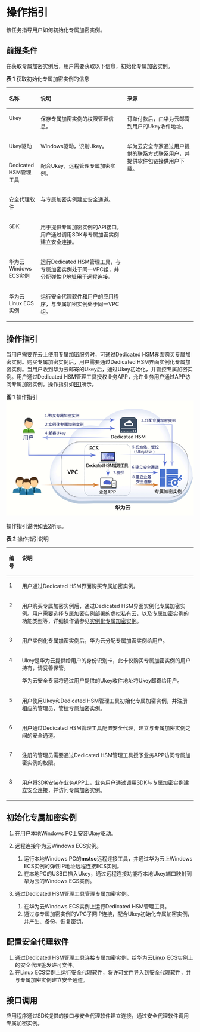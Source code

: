 # 操作指引<a name="dew_01_0079"></a>

该任务指导用户如何初始化专属加密实例。

## 前提条件<a name="section17366939174717"></a>

在获取专属加密实例后，用户需要获取以下信息，初始化专属加密实例。

**表 1**  获取初始化专属加密实例的信息

<a name="table1524684072613"></a>
<table><thead align="left"><tr id="row024774062610"><th class="cellrowborder" valign="top" width="16.981698169816983%" id="mcps1.2.4.1.1"><p id="p32471404269"><a name="p32471404269"></a><a name="p32471404269"></a>名称</p>
</th>
<th class="cellrowborder" valign="top" width="46.11461146114612%" id="mcps1.2.4.1.2"><p id="p132471240192619"><a name="p132471240192619"></a><a name="p132471240192619"></a>说明</p>
</th>
<th class="cellrowborder" valign="top" width="36.9036903690369%" id="mcps1.2.4.1.3"><p id="p1624794052614"><a name="p1624794052614"></a><a name="p1624794052614"></a>来源</p>
</th>
</tr>
</thead>
<tbody><tr id="row15247184010263"><td class="cellrowborder" valign="top" width="16.981698169816983%" headers="mcps1.2.4.1.1 "><p id="p724764019262"><a name="p724764019262"></a><a name="p724764019262"></a>Ukey</p>
</td>
<td class="cellrowborder" valign="top" width="46.11461146114612%" headers="mcps1.2.4.1.2 "><p id="p2024764072618"><a name="p2024764072618"></a><a name="p2024764072618"></a>保存专属加密实例的权限管理信息。</p>
</td>
<td class="cellrowborder" valign="top" width="36.9036903690369%" headers="mcps1.2.4.1.3 "><p id="p11764359123015"><a name="p11764359123015"></a><a name="p11764359123015"></a>订单付款后，由华为云邮寄到用户的Ukey收件地址。</p>
</td>
</tr>
<tr id="row12247114002613"><td class="cellrowborder" valign="top" width="16.981698169816983%" headers="mcps1.2.4.1.1 "><p id="p10247184013268"><a name="p10247184013268"></a><a name="p10247184013268"></a>Ukey驱动</p>
</td>
<td class="cellrowborder" valign="top" width="46.11461146114612%" headers="mcps1.2.4.1.2 "><p id="p14247184012265"><a name="p14247184012265"></a><a name="p14247184012265"></a>Windows驱动，识别Ukey。</p>
</td>
<td class="cellrowborder" rowspan="6" valign="top" width="36.9036903690369%" headers="mcps1.2.4.1.3 "><p id="p7211858171011"><a name="p7211858171011"></a><a name="p7211858171011"></a>华为云安全专家通过用户提供的联系方式联系用户，并提供软件包链接供用户下载。</p>
</td>
</tr>
<tr id="row16247104052610"><td class="cellrowborder" valign="top" headers="mcps1.2.4.1.1 "><p id="p14249140122616"><a name="p14249140122616"></a><a name="p14249140122616"></a>Dedicated HSM管理工具</p>
</td>
<td class="cellrowborder" valign="top" headers="mcps1.2.4.1.2 "><p id="p724994013267"><a name="p724994013267"></a><a name="p724994013267"></a>配合Ukey，远程管理专属加密实例。</p>
</td>
</tr>
<tr id="row192496408266"><td class="cellrowborder" valign="top" headers="mcps1.2.4.1.1 "><p id="p72491640152613"><a name="p72491640152613"></a><a name="p72491640152613"></a>安全代理软件</p>
</td>
<td class="cellrowborder" valign="top" headers="mcps1.2.4.1.2 "><p id="p62492408268"><a name="p62492408268"></a><a name="p62492408268"></a>与专属加密实例建立安全通道。</p>
</td>
</tr>
<tr id="row14249154014264"><td class="cellrowborder" valign="top" headers="mcps1.2.4.1.1 "><p id="p1024994012618"><a name="p1024994012618"></a><a name="p1024994012618"></a>SDK</p>
</td>
<td class="cellrowborder" valign="top" headers="mcps1.2.4.1.2 "><p id="p6249640192618"><a name="p6249640192618"></a><a name="p6249640192618"></a>用于提供专属加密实例的API接口，用户通过调用SDK与专属加密实例建立安全连接。</p>
</td>
</tr>
<tr id="row75571314736"><td class="cellrowborder" valign="top" headers="mcps1.2.4.1.1 "><p id="p955711412316"><a name="p955711412316"></a><a name="p955711412316"></a>华为云Windows ECS实例</p>
</td>
<td class="cellrowborder" valign="top" headers="mcps1.2.4.1.2 "><p id="p125576141319"><a name="p125576141319"></a><a name="p125576141319"></a>运行Dedicated&nbsp;HSM管理工具，与专属加密实例处于同一VPC组，并分配弹性IP地址用于远程连接。</p>
</td>
</tr>
<tr id="row12249154015267"><td class="cellrowborder" valign="top" headers="mcps1.2.4.1.1 "><p id="p11249340132615"><a name="p11249340132615"></a><a name="p11249340132615"></a>华为云Linux ECS实例</p>
</td>
<td class="cellrowborder" valign="top" headers="mcps1.2.4.1.2 "><p id="p1124934062612"><a name="p1124934062612"></a><a name="p1124934062612"></a>运行安全代理软件和用户的应用程序，与专属加密实例处于同一VPC组。</p>
</td>
</tr>
</tbody>
</table>

## 操作指引<a name="section1971120354816"></a>

当用户需要在云上使用专属加密服务时，可通过Dedicated HSM界面购买专属加密实例。购买专属加密实例后，用户需要通过Dedicated HSM界面实例化专属加密实例。当用户收到华为云邮寄的Ukey后，通过Ukey初始化，并管控专属加密实例。用户通过Dedicated HSM管理工具授权业务APP，允许业务用户通过APP访问专属加密实例。操作指引如[图1](#fig1244473721510)所示。

**图 1**  操作指引<a name="fig1244473721510"></a>  
![](figures/操作指引.gif "操作指引")

操作指引说明如[表2](#table844653719155)所示。

**表 2**  操作指引说明

<a name="table844653719155"></a>
<table><thead align="left"><tr id="row74462037191514"><th class="cellrowborder" valign="top" width="7.000000000000001%" id="mcps1.2.3.1.1"><p id="p644473711153"><a name="p644473711153"></a><a name="p644473711153"></a>编号</p>
</th>
<th class="cellrowborder" valign="top" width="93%" id="mcps1.2.3.1.2"><p id="p17444163711154"><a name="p17444163711154"></a><a name="p17444163711154"></a>说明</p>
</th>
</tr>
</thead>
<tbody><tr id="row1144611375155"><td class="cellrowborder" valign="top" width="7.000000000000001%" headers="mcps1.2.3.1.1 "><p id="p0511545172612"><a name="p0511545172612"></a><a name="p0511545172612"></a>1</p>
</td>
<td class="cellrowborder" valign="top" width="93%" headers="mcps1.2.3.1.2 "><p id="p1644643751513"><a name="p1644643751513"></a><a name="p1644643751513"></a>用户通过Dedicated HSM界面购买专属加密实例。</p>
</td>
</tr>
<tr id="row5305147152619"><td class="cellrowborder" valign="top" width="7.000000000000001%" headers="mcps1.2.3.1.1 "><p id="p145111045132620"><a name="p145111045132620"></a><a name="p145111045132620"></a>2</p>
</td>
<td class="cellrowborder" valign="top" width="93%" headers="mcps1.2.3.1.2 "><p id="p9305174714261"><a name="p9305174714261"></a><a name="p9305174714261"></a>用户购买专属加密实例后，通过Dedicated HSM界面实例化专属加密实例。用户需要选择专属加密实例部署的虚拟私有云，以及专属加密实例的功能类型等，详细操作请参见<a href="实例化专属加密实例.md">实例化专属加密实例</a>。</p>
</td>
</tr>
<tr id="row42441826231"><td class="cellrowborder" valign="top" width="7.000000000000001%" headers="mcps1.2.3.1.1 "><p id="p165114452261"><a name="p165114452261"></a><a name="p165114452261"></a>3</p>
</td>
<td class="cellrowborder" valign="top" width="93%" headers="mcps1.2.3.1.2 "><p id="p1544663791512"><a name="p1544663791512"></a><a name="p1544663791512"></a>用户实例化专属加密实例后，华为云分配专属加密实例给用户。</p>
</td>
</tr>
<tr id="row132575315816"><td class="cellrowborder" valign="top" width="7.000000000000001%" headers="mcps1.2.3.1.1 "><p id="p6511174511268"><a name="p6511174511268"></a><a name="p6511174511268"></a>4</p>
</td>
<td class="cellrowborder" valign="top" width="93%" headers="mcps1.2.3.1.2 "><p id="p84465374154"><a name="p84465374154"></a><a name="p84465374154"></a>Ukey是华为云提供给用户的身份识别卡，此卡仅购买专属加密实例的用户持有，请妥善保管。</p>
<p id="p20966393514"><a name="p20966393514"></a><a name="p20966393514"></a>华为云安全专家将通过用户提供的Ukey收件地址将Ukey邮寄给用户。</p>
</td>
</tr>
<tr id="row1144614377154"><td class="cellrowborder" valign="top" width="7.000000000000001%" headers="mcps1.2.3.1.1 "><p id="p35116458269"><a name="p35116458269"></a><a name="p35116458269"></a>5</p>
</td>
<td class="cellrowborder" valign="top" width="93%" headers="mcps1.2.3.1.2 "><p id="p344616371159"><a name="p344616371159"></a><a name="p344616371159"></a>用户使用Ukey和Dedicated HSM管理工具初始化专属加密实例，并注册相应的管理员，管控专属加密实例。</p>
</td>
</tr>
<tr id="row5446183781514"><td class="cellrowborder" valign="top" width="7.000000000000001%" headers="mcps1.2.3.1.1 "><p id="p451194542616"><a name="p451194542616"></a><a name="p451194542616"></a>6</p>
</td>
<td class="cellrowborder" valign="top" width="93%" headers="mcps1.2.3.1.2 "><p id="p84454262345"><a name="p84454262345"></a><a name="p84454262345"></a>用户通过Dedicated HSM管理工具配置安全代理，建立与专属加密实例之间的安全通道。</p>
</td>
</tr>
<tr id="row441114582211"><td class="cellrowborder" valign="top" width="7.000000000000001%" headers="mcps1.2.3.1.1 "><p id="p105111145192616"><a name="p105111145192616"></a><a name="p105111145192616"></a>7</p>
</td>
<td class="cellrowborder" valign="top" width="93%" headers="mcps1.2.3.1.2 "><p id="p544617377154"><a name="p544617377154"></a><a name="p544617377154"></a>注册的管理员需要通过Dedicated HSM管理工具授予业务APP访问专属加密实例的权限。</p>
</td>
</tr>
<tr id="row144614375156"><td class="cellrowborder" valign="top" width="7.000000000000001%" headers="mcps1.2.3.1.1 "><p id="p3511545162614"><a name="p3511545162614"></a><a name="p3511545162614"></a>8</p>
</td>
<td class="cellrowborder" valign="top" width="93%" headers="mcps1.2.3.1.2 "><p id="p444633721512"><a name="p444633721512"></a><a name="p444633721512"></a>用户将SDK安装在业务APP上，业务用户通过调用SDK与专属加密实例建立安全连接，并访问专属加密实例。</p>
</td>
</tr>
</tbody>
</table>

## 初始化专属加密实例<a name="section17603155516310"></a>

1.  在用户本地Windows PC上安装Ukey驱动。
2.  远程连接华为云Windows ECS实例。
    1.  运行本地Windows PC的**mstsc**远程连接工具，并通过华为云上Windows  ECS实例的弹性IP地址远程连接ECS实例。
    2.  在本地PC的USB口插入Ukey，通过远程连接功能将本地Ukey端口映射到华为云的Windows ECS实例。

3.  通过Dedicated HSM管理工具管理专属加密实例。
    1.  在华为云Windows ECS实例上运行Dedicated HSM管理工具。
    2.  通过与专属加密实例的VPC子网IP连接，配合Ukey初始化专属加密实例，并产生、备份、恢复密钥。


## 配置安全代理软件<a name="section11133854173820"></a>

1.  通过Dedicated HSM管理工具连接专属加密实例，给华为云Linux ECS实例上的安全代理签发许可文件。
2.  在Linux ECS实例上运行安全代理软件，将许可文件导入到安全代理软件，并与专属加密实例建立安全通道。

## 接口调用<a name="section151988119415"></a>

应用程序通过SDK提供的接口与安全代理软件建立连接，通过安全代理软件调用专属加密实例。


